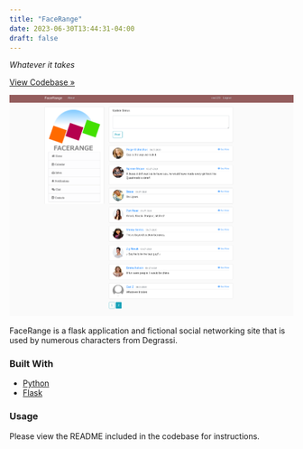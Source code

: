 ```yaml
---
title: "FaceRange"
date: 2023-06-30T13:44:31-04:00
draft: false
---
```


*Whatever it takes*

[View Codebase »](https://github.com/codingwithcarl/facerange)

![](https://github.com/codingwithcarl/facerange_flask/raw/master/facerange/static/images/screenshot.png)

FaceRange is a flask application and fictional social networking site that is used by numerous characters from Degrassi.

### Built With

* [Python](https://www.python.org/)
* [Flask](https://flask.palletsprojects.com/en/2.3.x/)


<!-- USAGE EXAMPLES -->
### Usage

Please view the README included in the codebase for instructions.
